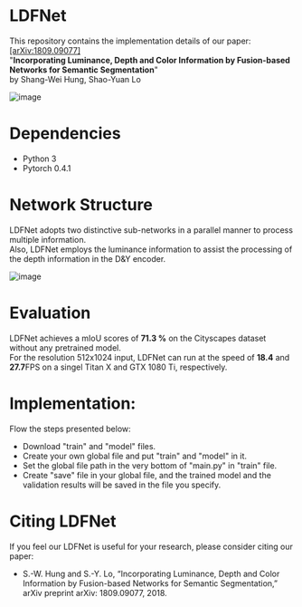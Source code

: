# LDFNet
This repository contains the implementation details of our paper: [[arXiv:1809.09077]](https://arxiv.org/abs/1809.09077)  
"**Incorporating Luminance, Depth and Color Information by Fusion-based Networks for Semantic Segmentation**"  
by Shang-Wei Hung, Shao-Yuan Lo    

![image](https://github.com/shangweihung/LDFNet/blob/master/Model_Photos/LDFNet_Overview.PNG)

# Dependencies
* Python 3  
* Pytorch 0.4.1   

# Network Structure
LDFNet adopts two distinctive sub-networks in a parallel manner to process multiple information.  
Also, LDFNet employs the luminance information to assist the processing of the depth information in the D&Y encoder.  
  
![image](https://github.com/shangweihung/LDFNet/blob/master/Model_Photos/LDFNet_Structure.PNG)

# Evaluation
LDFNet achieves a mIoU scores of **71.3 %** on the Cityscapes dataset without any pretrained model.  
For the resolution 512x1024 input, LDFNet can run at the speed of **18.4** and **27.7**FPS on a singel Titan X and GTX 1080 Ti, respectively.  

# Implementation:
Flow the steps presented below:
* Download "train" and "model" files.  
* Create your own global file and put "train" and "model" in it.
* Set the global file path in the very bottom of "main.py" in "train" file.  
* Create "save" file in your global file, and the trained model and the validation results will be saved in the file you specify.  

# Citing LDFNet
If you feel our LDFNet is useful for your research, please consider citing our paper:  
  
* S.-W. Hung and S.-Y. Lo, “Incorporating Luminance, Depth and Color Information by Fusion-based Networks for Semantic Segmentation,” arXiv preprint arXiv: 1809.09077, 2018.  
